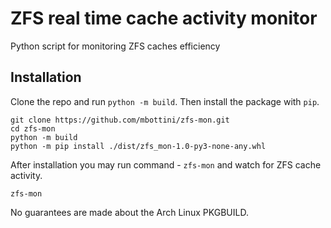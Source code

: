 ZFS real time cache activity monitor
====================================

Python script for monitoring ZFS caches efficiency


Installation
-------------

Clone the repo and run `python -m build`. Then install the package with `pip`.

```shell
git clone https://github.com/mbottini/zfs-mon.git
cd zfs-mon
python -m build
python -m pip install ./dist/zfs_mon-1.0-py3-none-any.whl
```

After installation you may run command - `zfs-mon` and watch for ZFS cache activity.

```shell
zfs-mon
```

No guarantees are made about the Arch Linux PKGBUILD.
